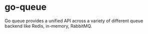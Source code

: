 # go-queue
Go queue provides a unified API across a variety of different queue backend like Redis, in-memory, RabbitMQ.
